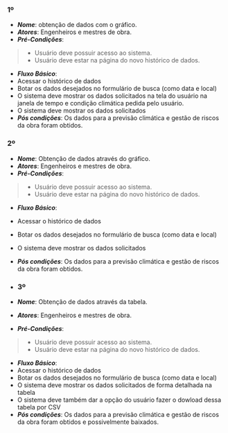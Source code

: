 ### 1º
- ***Nome***: obtenção de dados com o gráfico.
- ***Atores***: Engenheiros e mestres de obra.
- ***Pré-Condições***:
> - Usuário deve possuir acesso ao sistema.
> - Usuário deve estar na página do novo histórico de dados.

- ***Fluxo Básico***:
 - Acessar o histórico de dados
 - Botar os dados desejados no formulário de busca (como data e local)
 - O sistema deve mostrar os dados solicitados na tela do usuário na janela de tempo e condição climática pedida pelo usuário.
 - O sistema deve mostrar os dados solicitados  
- ***Pós condições***: Os dados para a previsão climática e gestão de riscos da obra foram obtidos.

### 2º 
- ***Nome***: Obtenção de dados através do gráfico.
- ***Atores***: Engenheiros e mestres de obra.
- ***Pré-Condições***:
> - Usuário deve possuir acesso ao sistema.
> - Usuário deve estar na página do novo histórico de dados.

- ***Fluxo Básico***:
 - Acessar o histórico de dados
 - Botar os dados desejados no formulário de busca (como data e local)
 - O sistema deve mostrar os dados solicitados  
- ***Pós condições***: Os dados para a previsão climática e gestão de riscos da obra foram obtidos.

- ### 3º 
- ***Nome***: Obtenção de dados através da tabela.
- ***Atores***: Engenheiros e mestres de obra.
- ***Pré-Condições***:
> - Usuário deve possuir acesso ao sistema.
> - Usuário deve estar na página do novo histórico de dados.

- ***Fluxo Básico***:
- Acessar o histórico de dados
 - Botar os dados desejados no formulário de busca (como data e local)
 - O sistema deve mostrar os dados solicitados de forma detalhada na tabela
 - O sistema deve também dar a opção do usuário fazer o dowload dessa tabela por CSV 
- ***Pós condições***: Os dados para a previsão climática e gestão de riscos da obra foram obtidos e possivelmente baixados.

